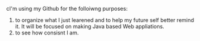 cI'm using my Github for the folloiwng purposes:
  1. to organize what I just learened and to help my future self better remind it. It will be focused on making Java based Web appliations.
  2. to see how consisnt I am.

<!--2025/Jan/09: Spring MVC - thymeleaf grammar & MessageSource
2025/Jan/10: Spring MVC - Error Code and Message - BindingFailure
2025/Jan/11: Spring MVC - Bean Validation
2025/Jan/12: Spring MVC - Servlet Filter
2025/Jan/13: Spring MVC - Servlet
2025/Jan/14: Spring MVC - Error Page in HTML & for API
2025/Jan/15: Spring MVC - ExceptionHandler & ControllerAdvice
2025/Jan/16: Spring MVC - Uploading files
2025/Jan/17: Spring - OOP & SOLID principles
2025/Jan/18: Spring - Spring Bean, @ComponentScan, @Autowired
2025/Jan/19: Spring - Constructor/Setter/Field Injetion, @Qualifier, @Primary
2025/Jan/20: Spring - Bean Scope: request
2025/Jan/21: JPA - why JPA
2025/Jan/22: JPA - Persistence Context
2025/Jan/23: JPA - Persistence Context:Flush matches persistence context and DB.
2025/Jan/24: JPA - Mapping
2025/Jan/25: JPA - Mapping: Sequence
2025/jan/26: JPA - examples
2025/Jan/27: JPA - OnetoMany ManytoMany ManytoMany
2025/Jan/28: JPA - FetchType.LAZY
2025/Jan/29: JPA - JPQL
2025/Jan/30: JPA - FetchJoin
2025/Jan/31: JPA - bulk query and batchsize
2025/Feb/1: Spring MVC - ResponseBody, RestController(Controller + ResonseBody), PathVariable
2025/Feb/2 : JPA - Entities are identified by their @Id in persistence context. Therefore, same instance will be returned in Persistence Context(isEqualto-test will be passed).
2025/Feb/3 : JPA - Bidirectional Relationship
2025/Feb/4 : JPA - Practice: Reository - @Repository @RequiredArgsConstructor
                             Entity - @Entity @Getter for class. @Id/@eneratedValue/@ManyToOne,@JoinColumn(name= "item_id") for an attribute (private Item item, for example).
2025/Feb/5 : JPA - @Valid & BindingResult
2025/Feb/6 : JPA - Merge (Don't use it. Use 'Dirty Chekcing', instead)
2025/Feb/7 : JPA - When updating data of an Entity, make and use DTO as a parameter for an updating method. Don't use/expose Entity in the updating method.
2025/Feb/8 : SpringBoot - Project: Golden Kimchi started
2025/Feb/14 : Python : Data Structure - List(Array), Stack, Que, LinkedList
2025/Feb/15 : Python : Data Structure - HashMap, Binary Tree, Heap
2025/Feb/16 : Python : Data Structure - Binary Search Tree
2025/Feb/17 : Python : AVL Tree, Black and Red Tree
2025/Feb/19 : Golden Kimchi - Built connection to Binance API (for automatic trading, and price info) & X API (for # of being mentioned data for some keywords in trading) .
2025/Feb/20 : Golden Kimchi - Refactored
2025/Feb/23 : Golden Kimchi - Working on Google Login: I'm redirected to google-log-in page even when I select my google-account.
-->

<!---
Ggomduri/Ggomduri is a ✨ special ✨ repository because its `README.md` (this file) appears on your GitHub profile.
You can click the Preview link to take a look at your changes.
--->
